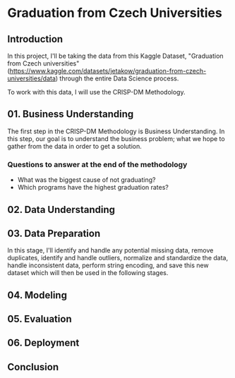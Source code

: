 # Graduation from Czech Universities

## Introduction

In this project, I'll be taking the data from this Kaggle Dataset, "Graduation from Czech universities" (https://www.kaggle.com/datasets/jetakow/graduation-from-czech-universities/data) through the entire Data Science process.

To work with this data, I will use the CRISP-DM Methodology.

## 01. Business Understanding

The first step in the CRISP-DM Methodology is Business Understanding. In this step, our goal is to understand the business problem; what we hope to gather from the data in order to get a solution.

### Questions to answer at the end of the methodology
- What was the biggest cause of not graduating?
- Which programs have the highest graduation rates?

## 02. Data Understanding

## 03. Data Preparation

In this stage, I'll identify and handle any potential missing data, remove duplicates, identify and handle outliers, normalize and standardize the data, handle inconsistent data, perform string encoding, and save this new dataset which will then be used in the following stages.

## 04. Modeling

## 05. Evaluation

## 06. Deployment

## Conclusion
